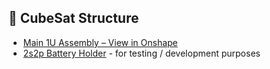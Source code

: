 ## 🧱 CubeSat Structure

- [Main 1U Assembly – View in Onshape](https://cad.onshape.com/documents/f54077faa9eaef25e1f615dc/w/05a52062e76f7bd3695dddef/e/5aa71494ffb6396194e6798c?renderMode=0&uiState=684049080496457e60637a0b)
- [2s2p Battery Holder](https://www.thingiverse.com/thing:456900) - for testing / development purposes
